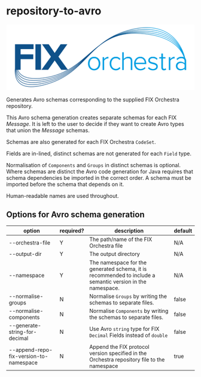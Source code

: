# repository-to-avro

![](../FIXorchestraLogo.png)

Generates Avro schemas corresponding to the supplied FIX Orchestra repository.

This Avro schema generation creates separate schemas for each FIX *Message*. It is left to the user to decide if they want to create Avro types that union the *Message* schemas.

Schemas are also generated for each FIX Orchestra ```CodeSet```.

Fields are in-lined, distinct schemas are not generated for each ```Field``` type.

Normalisation of ```Components``` and ```Groups``` in distinct schemas is optional. Where schemas are distinct the Avro code generation for Java requires that schema dependencies be imported in the correct order. A schema must be imported before the schema that depends on it.

 Human-readable names are used throughout.

 ## Options for Avro schema generation 

 |option|required?|description|default|
 |------|---------|-----------|-------|
 |--orchestra-file|Y|The path/name of the FIX Orchestra file|N/A|
 |--output-dir|Y|The output directory|N/A|
 |--namespace|Y|The namespace for the generated schema, it is recommended to include a semantic version in the namespace.|N/A|
 |--normalise-groups|N|Normalise ```Groups``` by writing the schemas to separate files.|false|
 |--normalise-components|N|Normalise ```Components``` by writing the schemas to separate files.|false|
 |--generate-string-for-decimal|N|Use Avro ```string``` type for FIX ```Decimal``` Fields instead of ```double```|false|
 |--append-repo-fix-version-to-namespace|N|Append the FIX protocol version specified in the Orchestra repository file to the namespace|true|
 